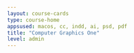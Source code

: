 ```yaml
---
layout: course-cards
type: course-home
appsused: macos, cc, indd, ai, psd, pdf
title: "Computer Graphics One"
level: admin
---
```

